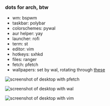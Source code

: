 ### dots for arch, btw

* wm: bspwm
* taskbar: polybar
* colorschemes: pywal
* aur helper: yay
* launcher: rofi
* term: st
* editor: vim
* hotkeys: sxhkd
* files: ranger
* fetch: pfetch
* wallpapers: set by wal, rotating through [these](https://github.com/alxsdhm/wallpaper)

![screenshot of desktop with pfetch](https://github.com/alxsdhm/linuxdots/blob/master/screenshots/2020-04-09_19:50:38_scrot.png)


![screenshot of desktop with wal](https://github.com/alxsdhm/linuxdots/blob/master/screenshots/2020-04-09_19:53:13_scrot.png)


![screenshot of desktop with vim](https://github.com/alxsdhm/linuxdots/blob/master/screenshots/2020-04-09_19:57:44_scrot.png)
